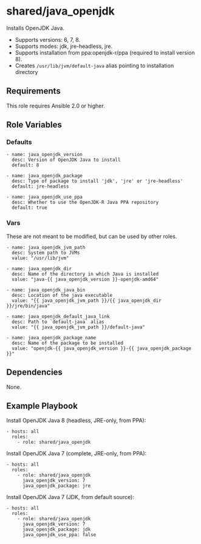 # shared/java_openjdk #

Installs OpenJDK Java.

- Supports versions: 6, 7, 8.
- Supports modes: jdk, jre-headless, jre.
- Supports installation from ppa:openjdk-r/ppa (required to install version 8).
- Creates `/usr/lib/jvm/default-java` alias pointing to installation directory

## Requirements ##

This role requires Ansible 2.0 or higher.

## Role Variables ##

### Defaults ###

    - name: java_openjdk_version
      desc: Version of OpenJDK Java to install
      default: 8

    - name: java_openjdk_package
      desc: Type of package to install 'jdk', 'jre' or 'jre-headless'
      default: jre-headless

    - name: java_openjdk_use_ppa
      desc: Whether to use the OpenJDK-R Java PPA repository
      default: true

### Vars ###

These are not meant to be modified, but can be used by other roles.

    - name: java_openjdk_jvm_path
      desc: System path to JVMs
      value: "/usr/lib/jvm"

    - name: java_openjdk_dir
      desc: Name of the directory in which Java is installed
      value: "java-{{ java_openjdk_version }}-openjdk-amd64"

    - name: java_openjdk_java_bin
      desc: Location of the java executable
      value: "{{ java_openjdk_jvm_path }}/{{ java_openjdk_dir }}/jre/bin/java"

    - name: java_openjdk_default_java_link
      desc: Path to `default-java` alias
      value: "{{ java_openjdk_jvm_path }}/default-java"

    - name: java_openjdk_package_name
      desc: Name of the package to be installed
      value: "openjdk-{{ java_openjdk_version }}-{{ java_openjdk_package }}"

## Dependencies ##

None.

## Example Playbook ##

Install OpenJDK Java 8 (headless, JRE-only, from PPA):

    - hosts: all
      roles:
        - role: shared/java_openjdk

Install OpenJDK Java 7 (complete, JRE-only, from PPA):

    - hosts: all
      roles:
        - role: shared/java_openjdk
          java_openjdk_version: 7
          java_openjdk_package: jre

Install OpenJDK Java 7 (JDK, from default source):

    - hosts: all
      roles:
        - role: shared/java_openjdk
          java_openjdk_version: 7
          java_openjdk_package: jdk
          java_openjdk_use_ppa: false
